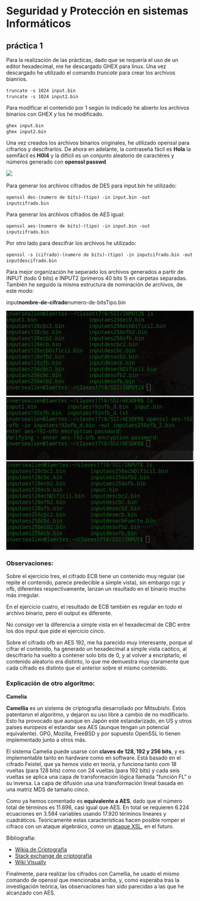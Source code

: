 # Seguridad y Protección en sistemas Informáticos
## práctica 1

Para la realización de las prácticas, dado que se requería el uso de un editor hexadecimal, me he descargado GHEX para linux. Una vez descargado he utilizado el comando _truncate_ para crear los archivos bianrios.   

    truncate -s 1024 input.bin
    truncate -s 1024 input2.bin

Para modificar el contenido por 1 según lo indicado he abierto los archivos binarios con GHEX y los he modificado.

    ghex input.bin
    ghex input2.bin

Una vez creados los archivos binarios originales, he utilizado openssl para cifrarlos y descifrarlos. De ahora en adelante, la contraseña fácil es **Hola** la semifácil es **H0l4** y la difícil es un conjunto aleatorio de caractéres y números generado con **openssl passwd**

![](captura_generar_contraseña)

Para generar los archivos cifrados de DES para input.bin he utilizado:

    openssl des-(numero de bits)-(tipo) -in input.bin -out inputcifrado.bin

Para generar los archivos cifrados de AES igual:

    openssl aes-(numero de bits)-(tipo) -in input.bin -out inputcifrado.bin

Por otro lado para descifrar los archivos he utilizado:

    openssl -s (cifrado)-(numero de bits)-(tipo) -in inputcifrado.bin -out inputdescifrado.bin

Para mejor organización he separado los archivos generados a partir de INPUT (todo 0 bits) e INPUT2 (primeros 40 bits 1) en carpetas separadas. También he seguido la misma estructura de nominación de archivos, de este modo:

input**nombre-de-cifrado**numero-de-bitsTipo.bin

![](https://github.com/terceranexus6/cosicas/blob/master/images/1.jpg)
![](https://github.com/terceranexus6/cosicas/blob/master/images/2.jpg)
![](https://github.com/terceranexus6/cosicas/blob/master/images/3.jpg)

### Observaciones:
 Sobre el ejercicio tres, el cifrado ECB tiene un contenido muy regular (se repite el contenido, parece predecible a simple vista), sin embargo cgc y ofb, diferentes respectivamente, lanzan un resultado en el binario mucho más irregular.
 
En el ejercicio cuatro, el resultado de ECB también es regular en todo el archivo binario, pero el output es diferente. 

No consigo ver la diferencia a simple vista en el hexadecimal de CBC entre los dos input que pide el ejercicio cinco.

Sobre el cifrado ofb en AES 192, me ha parecido muy interesante, porque al cifrar el contenido, ha generado un hexadecimal a simple vista caótico, al descifrarlo ha vuelto a contener solo bits de 0, y al volver a encriptarlo, el contenido aleatorio era distinto, lo que me demuestra muy claramente que cada cifrado es distinto que el anterior sobre el mismo contenido. 

### Explicación de otro algoritmo:

**Camelia**

**Camellia** es un sistema de criptografía desarrollado por Mitsubishi. Éstos patentaron el algoritmo, y dejaron su uso libre a cambio de no modificarlo. Esto ha provocado que aunque en Japón esté estandarizado, en US y otros países europeos el estandar sea AES (aunque tengan un potencial equivalente). GPG, Mozilla, FreeBSD y por supuesto OpenSSL lo tienen implementado junto a otros más.

El sistema Camelia puede usarse con **claves de 128, 192 y 256 bits**, y es implementable tanto en hardware como en software. Está basado en el cifrado Feistel, que ya hemos visto en teoría, y funciona tanto com 18 vueltas (para 128 bits) como con 24 vueltas (para 192 bits) y cada seis vueltas se aplica una capa de transformación lógica llamada "función FL" o su inversa. La capa de difusión usa una transformación lineal basada en una matriz MDS de tamaño cinco.

Como ya hemos comentado es **equivalente a AES**, dado que el número total de términos es 11.696, casi igual que AES. En total se requieren 6.224 ecuaciones en 3.584 variables usando 17.920 términos lineares y cuadráticos. Teóricamente estas características hacen posible romper el cifraco con un ataque algebráico, como un [ataque XSL](https://wikivisually.com/wiki/XSL_attack), en el futuro.

Bibliografía:

- [Wikia de Criptografía](http://cryptography.wikia.com)
- [Stack exchange de criptografía](https://crypto.stackexchange.com/questions/476/why-does-nobody-use-or-break-the-camellia-cipher)
- [Wiki Visually](https://wikivisually.com/wiki/Camellia_%28cipher%29)

Finalmente, para realizar los cifrados con Camellia, he usado el mismo comando de openssl que mencionaba arriba, y, como esperaba tras la investigación teórica, las observaciones han sido parecidas a las que he alcanzado con AES.
